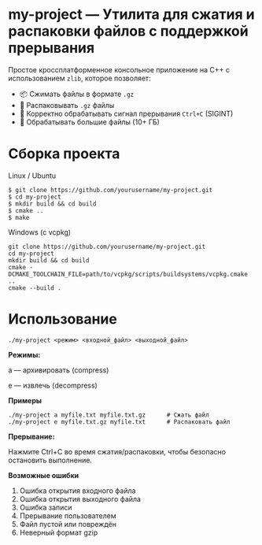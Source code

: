 # my-project — Утилита для сжатия и распаковки файлов с поддержкой прерывания

Простое кроссплатформенное консольное приложение на C++ с использованием `zlib`, которое позволяет:
- 📦 Сжимать файлы в формате `.gz`
- 📂 Распаковывать `.gz` файлы
- 🛑 Корректно обрабатывать сигнал прерывания `Ctrl+C` (SIGINT)
- 💾 Обрабатывать большие файлы (10+ ГБ)

# Сборка проекта

Linux / Ubuntu
```
$ git clone https://github.com/yourusername/my-project.git
$ cd my-project
$ mkdir build && cd build
$ cmake ..
$ make
```

Windows (с vcpkg)

```
git clone https://github.com/yourusername/my-project.git
cd my-project
mkdir build && cd build
cmake -DCMAKE_TOOLCHAIN_FILE=path/to/vcpkg/scripts/buildsystems/vcpkg.cmake ..
cmake --build .
```

# Использование

```
./my-project <режим> <входной_файл> <выходной_файл>
```
**Режимы:**

a — архивировать (compress)

e — извлечь (decompress)

**Примеры**

```
./my-project a myfile.txt myfile.txt.gz      # Сжать файл
./my-project e myfile.txt.gz myfile.txt      # Распаковать файл
```
**Прерывание:**

Нажмите Ctrl+C во время сжатия/распаковки, чтобы безопасно остановить выполнение.


**Возможные ошибки**


1. Ошибка открытия входного файла
2. Ошибка открытия выходного файла
3. Ошибка записи
4. Прерывание пользователем
5. Файл пустой или повреждён
6. Неверный формат gzip





